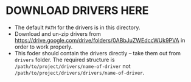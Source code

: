 # DOWNLOAD DRIVERS HERE

* The default `PATH` for the drivers is in this directory.
* Download and un-zip drivers from https://drive.google.com/drive/folders/0ABbJuZWEdccWUk9PVA in order to work properly.
* This foder should contain the drivers directly – take them out from `drivers` folder. The required structure is `/path/to/project/drivers/name-of-driver` not `/path/to/project/drivers/drivers/name-of-driver`.
